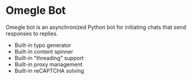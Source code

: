 # Omegle Bot
Omegle bot is an asynchronized Python bot for initiating chats that send responses to replies.
  - Built-in typo generator
  - Built-in content spinner
  - Built-in "threading" support
  - Built-in proxy management
  - Built-in reCAPTCHA solving